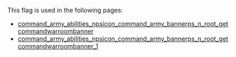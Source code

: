 This flag is used in the following pages:
 - [command_army_abilities_npsicon_command_army_bannerps_n_root_getcommandwarroombanner](../events/command_army_abilities_npsicon_command_army_bannerps_n_root_getcommandwarroombanner.md)
 - [command_army_abilities_npsicon_command_army_bannerps_n_root_getcommandwarroombanner_1](../events/command_army_abilities_npsicon_command_army_bannerps_n_root_getcommandwarroombanner_1.md)

